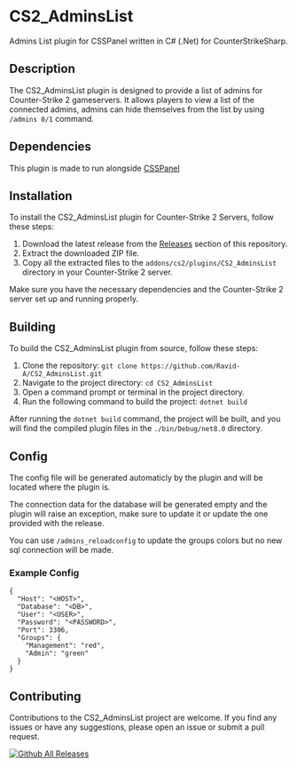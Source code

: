 # CS2_AdminsList

Admins List plugin for CSSPanel written in C# (.Net) for CounterStrikeSharp.

## Description

The CS2_AdminsList plugin is designed to provide a list of admins for Counter-Strike 2 gameservers. It allows players to view a list of the connected admins, admins can hide themselves from the list by using `/admins 0/1` command.

## Dependencies

This plugin is made to run alongside [CSSPanel](https://github.com/CSSPanel)

## Installation

To install the CS2_AdminsList plugin for Counter-Strike 2 Servers, follow these steps:

1. Download the latest release from the [Releases](https://github.com/Ravid-A/CS2_AdminsList/releases) section of this repository.
2. Extract the downloaded ZIP file.
3. Copy all the extracted files to the `addons/cs2/plugins/CS2_AdminsList` directory in your Counter-Strike 2 server.

Make sure you have the necessary dependencies and the Counter-Strike 2 server set up and running properly.

## Building

To build the CS2_AdminsList plugin from source, follow these steps:

1. Clone the repository: `git clone https://github.com/Ravid-A/CS2_AdminsList.git`
2. Navigate to the project directory: `cd CS2_AdminsList`
3. Open a command prompt or terminal in the project directory.
4. Run the following command to build the project: `dotnet build`

After running the `dotnet build` command, the project will be built, and you will find the compiled plugin files in the `./bin/Debug/net8.0` directory.

## Config

The config file will be generated automaticly by the plugin and will be located where the plugin is.

The connection data for the database will be generated empty and the plugin will raise an exception, make sure to update it or update the one provided with the release.

You can use `/admins_reloadconfig` to update the groups colors but no new sql connection will be made.

### Example Config

```
{
  "Host": "<HOST>",
  "Database": "<DB>",
  "User": "<USER>",
  "Password": "<PASSWORD>",
  "Port": 3306,
  "Groups": {
    "Management": "red",
    "Admin": "green"
  }
}

```

## Contributing

Contributions to the CS2_AdminsList project are welcome. If you find any issues or have any suggestions, please open an issue or submit a pull request.

[![Github All Releases](https://img.shields.io/github/downloads/Ravid-A/CS2_AdminsList/total.svg)]()
